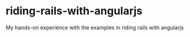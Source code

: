 riding-rails-with-angularjs
===========================

My hands-on experience with the examples in riding rails with angularjs

